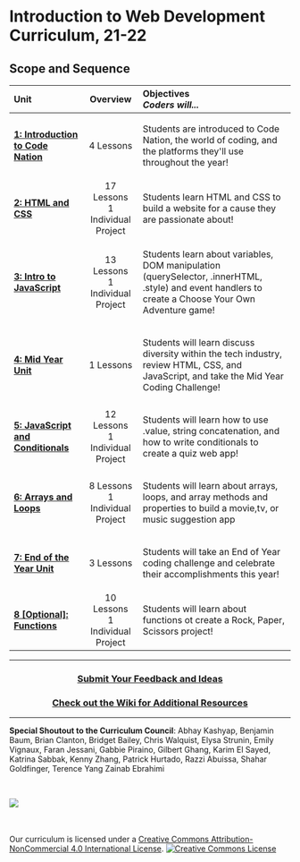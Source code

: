 # Introduction to Web Development Curriculum, 21-22

## Scope and Sequence

| Unit                                                 |                     Overview                     | Objectives <br> _Coders will..._                                                                                                                                                                                                                                                                                                                                                                                                                                                                                                                                                                                                                                 |
| :--------------------------------------------------- | :----------------------------------------------: | :--------------------------------------------------------------------------------------------------------------------------------------------------------------------------------------------------------------------------------------------------------------------------------------------------------------------------------------------------------------------------------------------------------------------------------------------------------------------------------------------------------------------------------------------------------------------------------------------------------------------------------------------------------------- |
| [**1: Introduction to Code Nation**](units/unit1)    |                    4 Lessons                     | <p> Students are introduced to Code Nation, the world of coding, and the platforms they'll use throughout the year! </p>                                                                                                                                                                                                                                                                                                                                                                                                                                                                                               |
| [**2: HTML and CSS**](units/unit2)                           |  17 Lessons <br> 1 Individual Project               | <p>Students learn HTML and CSS to build a website for a cause they are passionate about!</p>                                                                                                                                                                                                                                                                                                                                  |
| [**3: Intro to JavaScript**](units/unit3)                            |        13 Lessons<br> 1 Individual Project       | <p>Students learn about variables, DOM manipulation (querySelector, .innerHTML, .style) and event handlers to create a Choose Your Own Adventure game!</p>                                                                                                                                                                                                                         |
| [**4: Mid Year Unit**](units/unit4)         |           1 Lessons        | <p>Students will learn discuss diversity within the tech industry, review HTML, CSS, and JavaScript, and take the Mid Year Coding Challenge!                                                                                                                                                                                                                  |
| [**5: JavaScript and Conditionals**](units/unit5)            |                    12 Lessons<br>1 Individual Project                     | <p>Students will learn how to use .value, string concatenation, and how to write conditionals to create a quiz web app!                                                                                                                                                                                                                                                         |
| [**6: Arrays and Loops**](units/unit6)                         |        8 Lessons<br>1 Individual Project<br>          | <p>Students will learn about arrays, loops, and array methods and properties to build a movie,tv, or music suggestion app</p>                                                                                                                                                                                                                    |
| [**7: End of the Year Unit**](units/unit7)     | 3 Lessons | <p> Students will take an End of Year coding challenge and celebrate their accomplishments this year! |
| [**8 [Optional]: Functions**](units/unit8)                   |          10 Lessons<br> 1 Individual Project           | <p>Students will learn about functions ot create a Rock, Paper, Scissors project!                                                                                                                                                                                                                                                                                                                                                                                                                                                                                                                                                                                                                                                                             |



---

<h3 align="center"><a href="https://docs.google.com/forms/d/e/1FAIpQLSc4oUNSthmU63TqlzUOOWd3buX3tGVIPRNDm0tsLB_nOONRLQ/viewform">Submit Your Feedback and Ideas</a></h3>
<h3 align="center"><a href="https://github.com/itscodenation/curriculum-21-22/wiki">Check out the Wiki for Additional Resources</a></h3>

---

**Special Shoutout to the Curriculum Council**:
Abhay Kashyap,
Benjamin Baum,
Brian Clanton,
Bridget Bailey, 
Chris Walquist,
Elysa Strunin,
Emily Vignaux,
Faran Jessani, 
Gabbie Piraino,
Gilbert Ghang,
Karim El Sayed, 
Katrina Sabbak,
Kenny Zhang, 
Patrick Hurtado,
Razzi Abuissa,
Shahar Goldfinger,
Terence Yang
Zainab Ebrahimi





<br>
<p> <img src="https://i.imgur.com/lYodTLP.png?1" ></p>

<br>
<br>
Our curriculum is licensed under a <a rel="license" href="http://creativecommons.org/licenses/by-nc/4.0/">Creative Commons Attribution-NonCommercial 4.0 International License</a>.
<a rel="license" href="http://creativecommons.org/licenses/by-nc/4.0/"><img alt="Creative Commons License" style="border-width:0" src="https://i.creativecommons.org/l/by-nc/4.0/88x31.png" /></a>
